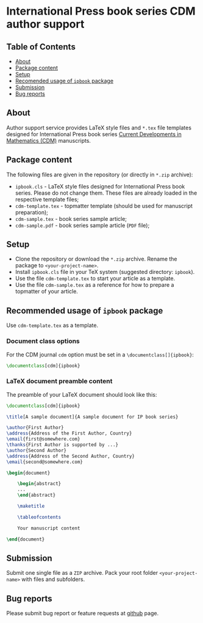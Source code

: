 # International Press book series CDM author support

## Table of Contents

* [About](#about)
* [Package content](#package-content)
* [Setup](#setup)
* [Recomended usage of `ipbook` package](#recomended-usage-of-ipbook-package)
* [Submission](#submission)
* [Bug reports](#bug-reports)

## About

Author support service provides LaTeX style files and `*.tex` file templates designed for International Press book series
[Current Developments in Mathematics (CDM)](https://www.intlpress.com/site/pub/pages/books/_home/series/00000007/) manuscripts.

## Package content

The following files are given in the repository (or directly in `*.zip` archive):

* `ipbook.cls` - LaTeX style files designed for International Press book series.
  Please do not change them. These files are already loaded in the respective template files;
* `cdm-template.tex` - topmatter template (should be used for manuscript preparation);
* `cdm-sample.tex` - book series sample article;
* `cdm-sample.pdf` - book series sample article (`PDF` file);

## Setup
* Clone the repository or download the `*.zip` archive. Rename the package to `<your-project-name>`.
* Install `ipbook.cls` file in your TeX system (suggested directory: `ipbook`).
* Use the file `cdm-template.tex` to start your article as a template.
* Use the file `cdm-sample.tex` as a reference for how to prepare a topmatter of your article.

## Recommended usage of `ipbook` package

Use `cdm-template.tex` as a template.

### Document class options

For the CDM journal `cdm` option must be set
in a `\documentclass[]{ipbook}`:
```latex
\documentclass[cdm]{ipbook}
```

### LaTeX document preamble content

The preamble of your LaTeX document should look like this:

```latex
\documentclass[cdm]{ipbook}

\title[A sample document]{A sample document for IP book series}

\author{First Author}
\address{Address of the First Author, Country}
\email{first@somewhere.com}
\thanks{First Author is supported by ...}
\author{Second Author}
\address{Address of the Second Author, Country}
\email{second@somewhere.com}

\begin{document}

    \begin{abstract}
    ...
    \end{abstract}

    \maketitle

    \tableofcontents

    Your manuscript content

\end{document}
```

## Submission

Submit one single file as a `ZIP` archive.
Pack your root folder `<your-project-name>` with files and subfolders.

## Bug reports

Please submit bug report or feature requests at
[github](https://github.com/vtex-soft/texsupport.intlpress-cdm/issues) page.
